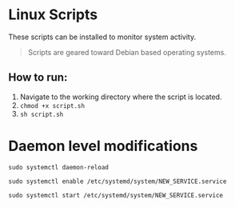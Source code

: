 # Linux Scripts

These scripts can be installed to monitor system activity.

> Scripts are geared toward Debian based operating systems.

## How to run:

1. Navigate to the working directory where the script is located.
2. ```chmod +x script.sh```
3. ```sh script.sh```

# Daemon level modifications
```sudo systemctl daemon-reload```

```sudo systemctl enable /etc/systemd/system/NEW_SERVICE.service```

```sudo systemctl start /etc/systemd/system/NEW_SERVICE.service```
